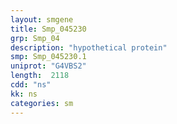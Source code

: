 ```yaml
---
layout: smgene
title: Smp_045230
grp: Smp_04
description: "hypothetical protein"
smp: Smp_045230.1
uniprot: "G4VBS2"
length:  2118
cdd: "ns"
kk: ns
categories: sm
---
```

